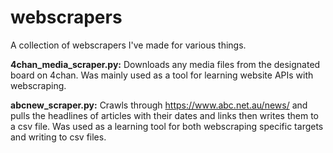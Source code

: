 # webscrapers
A collection of webscrapers I've made for various things.

<strong>4chan_media_scraper.py:</strong>
Downloads any media files from the designated board on 4chan. Was mainly used as a tool for learning website APIs with webscraping.

<strong>abcnew_scraper.py:</strong>
Crawls through https://www.abc.net.au/news/ and pulls the headlines of articles with their dates and links then writes them to a csv file. Was used as a learning tool for both webscraping specific targets and writing to csv files.

